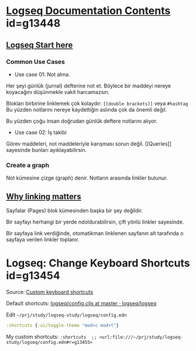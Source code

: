 
# [Logseq Documentation Contents](https://docs.logseq.com/#/page/Contents) id=g13448

## [Logseq Start here](https://docs.logseq.com/#/page/start%20here)

### Common Use Cases

- Use case 01: Not alma. 

Her şeyi günlük (jurnal) defterine not et. Böylece bir maddeyi nereye koyacağını düşünmekle vakit harcamazsın.

Blokları birbirine linklemek çok kolaydır: `[[double brackets]]` veya `#hashtag` Bu yüzden notlarını nereye kaydettiğin aslında çok da önemli değil.

Bu yüzden çoğu insan doğrudan günlük deftere notlarını alıyor. 

- Use case 02: İş takibi

Görev maddeleri, not maddeleriyle karışması sorun değil. [[Queries]] sayesinde bunları ayıklayabilirsin.

### Create a graph

Not kümesine çizge (graph) denir. Notların arasında linkler bulunur.

## [Why linking matters](https://docs.logseq.com/#/page/why%20linking%20matters)

Sayfalar (Pages) blok kümesinden başka bir şey değildir. 

Bir sayfayı herhangi bir yerde ndoldurabilirsin, çift yönlü linkler sayesinde.

Bir sayfaya link verdiğinde, otomatikman linklenen sayfanın alt tarafında o sayfaya verilen linkler toplanır.

# Logseq: Change Keyboard Shortcuts id=g13454

Source: [Custom keyboard shortcuts](https://docs.logseq.com/#/page/Custom%20keyboard%20shortcuts)

Default shortcuts: [logseq/config.cljs at master · logseq/logseq](https://github.com/logseq/logseq/blob/master/src/main/frontend/modules/shortcut/config.cljs)

Edit `~/prj/study/logseq-study/logseq/config.edn`

```clj
:shortcuts {:ui/toggle-theme "mod+c mod+t"}
```

My custom shortcuts: `:shortcuts  ;; <url:file:///~/prj/study/logseq-study/logseq/config.edn#r=g13455>`


